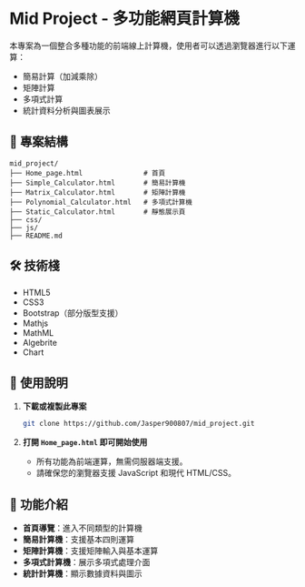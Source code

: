 # Mid Project - 多功能網頁計算機

本專案為一個整合多種功能的前端線上計算機，使用者可以透過瀏覽器進行以下運算：
- 簡易計算（加減乘除）
- 矩陣計算
- 多項式計算
- 統計資料分析與圖表展示

## 📁 專案結構

```
mid_project/
├── Home_page.html               # 首頁
├── Simple_Calculator.html       # 簡易計算機
├── Matrix_Calculator.html       # 矩陣計算機
├── Polynomial_Calculator.html   # 多項式計算機
├── Static_Calculator.html       # 靜態展示頁
├── css/
├── js/
├── README.md
```

## 🛠️ 技術棧

- HTML5
- CSS3
- Bootstrap（部分版型支援）
- Mathjs
- MathML
- Algebrite
- Chart

## 🚀 使用說明

1. **下載或複製此專案**
   ```bash
   git clone https://github.com/Jasper900807/mid_project.git
   ```

2. **打開 `Home_page.html` 即可開始使用**
   - 所有功能為前端運算，無需伺服器端支援。
   - 請確保您的瀏覽器支援 JavaScript 和現代 HTML/CSS。

## 🔢 功能介紹

- **首頁導覽**：進入不同類型的計算機
- **簡易計算機**：支援基本四則運算
- **矩陣計算機**：支援矩陣輸入與基本運算
- **多項式計算機**：展示多項式處理介面
- **統計計算機**：顯示數據資料與圖示
